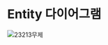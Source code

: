 
# Entity 다이어그램

![23213무제](https://user-images.githubusercontent.com/114653066/206076169-17cc338a-533a-421e-b91b-ae6e149dcf45.png)
